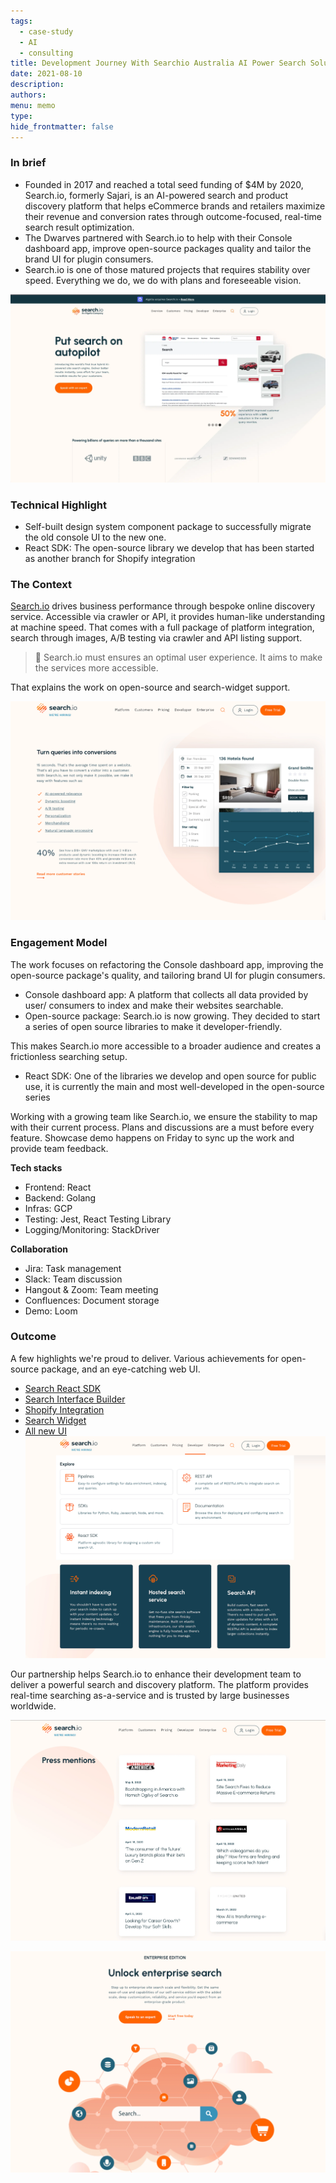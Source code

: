 ```yaml
---
tags:
  - case-study
  - AI
  - consulting
title: Development Journey With Searchio Australia AI Power Search Solutions
date: 2021-08-10
description: 
authors: 
menu: memo
type: 
hide_frontmatter: false
---
```


### In brief
* Founded in 2017 and reached a total seed funding of $4M by 2020, Search.io, formerly Sajari, is an AI-powered search and product discovery platform that helps eCommerce brands and retailers maximize their revenue and conversion rates through outcome-focused, real-time search result optimization.
* The Dwarves partnered with Search.io to help with their Console dashboard app, improve open-source packages quality and tailor the brand UI for plugin consumers.
* Search.io is one of those matured projects that requires stability over speed. Everything we do, we do with plans and foreseeable vision.

![](assets/development-journey-with-searchio---australia-ai-power-search-solutions_5168d3582cc3384817547ef263a5eaa8_md5.webp)

### Technical Highlight
* Self-built design system component package to successfully migrate the old console UI to the new one.
* React SDK: The open-source library we develop that has been started as another branch for Shopify integration

### The Context
[Search.io](http://search.io/) drives business performance through bespoke online discovery service. Accessible via crawler or API, it provides human-like understanding at machine speed.
That comes with a full package of platform integration, search through images, A/B testing via crawler and API listing support.

>
> 🔸 Search.io must ensures an optimal user experience. It aims to make the services more accessible. 

That explains the work on open-source and search-widget support.

![](assets/development-journey-with-searchio---australia-ai-power-search-solutions_dd55bea9f42adaff0ca67b9f0398ad98_md5.webp)

### Engagement Model
The work focuses on refactoring the Console dashboard app, improving the open-source package's quality, and tailoring brand UI for plugin consumers.
* Console dashboard app: A platform that collects all data provided by user/ consumers to index and make their websites searchable. 
* Open-source package: Search.io is now growing. They decided to start a series of open source libraries to make it developer-friendly. 

This makes Search.io more accessible to a broader audience and creates a frictionless searching setup.

* React SDK: One of the libraries we develop and open source for public use, it is currently the main and most well-developed in the open-source series

Working with a growing team like Search.io, we ensure the stability to map with their current process. Plans and discussions are a must before every feature. Showcase demo happens on Friday to sync up the work and provide team feedback.

**Tech stacks**

* Frontend: React
* Backend: Golang
* Infras: GCP
* Testing: Jest, React Testing Library
* Logging/Monitoring: StackDriver

**Collaboration**

* Jira: Task management
* Slack: Team discussion
* Hangout & Zoom: Team meeting
* Confluences: Document storage
* Demo: Loom

### Outcome
A few highlights we're proud to deliver. Various achievements for open-source package, and an eye-catching web UI.
* [Search React SDK](https://www.sajari.com/blog/new-search-react-sdk)
* [Search Interface Builder](https://www.sajari.com/blog/new-search-interface-builder)
* [Shopify Integration](https://www.sajari.com/blog/shopify-search)
* [Search Widget](https://docs.sajari.com/user-guide/integrating-search/widget/)
* [All new UI](https://www.sajari.com/blog/meet-the-all-new-sajari)
![](assets/development-journey-with-searchio---australia-ai-power-search-solutions_553a8839ac6f2ddb246b3801a3d3ed46_md5.webp)

Our partnership helps Search.io to enhance their development team to deliver a powerful search and discovery platform. The platform provides real-time searching as-a-service and is trusted by large businesses worldwide. 

![](assets/development-journey-with-searchio---australia-ai-power-search-solutions_b57cb7d4546a27e2d01deb2968f970ce_md5.webp)

![](assets/development-journey-with-searchio---australia-ai-power-search-solutions_b70a3de226205f3dcdc72155e8ed362d_md5.webp)